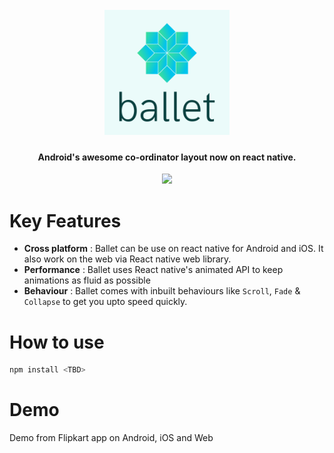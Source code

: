 <h1 align="center">
  <br>
  <img src="https://raw.githubusercontent.com/flipkart-incubator/ballet/master/icon-above-font.png" alt="Ballet" width="200"/>
 
</h1>

<h4 align="center">
Android's awesome co-ordinator layout now on react native.
</h4>

<center><img src = "https://img.shields.io/badge/License-Apache%202.0-blue.svg" /></center>

# Key Features
- <b>Cross platform</b> : Ballet can be use on react native for Android and iOS. It also work on the web via React native web library.
- <b>Performance</b> : Ballet uses React native's animated API to keep animations as fluid as possible
- <b>Behaviour</b> : Ballet comes with inbuilt behaviours like `Scroll`, `Fade` & `Collapse` to get you upto speed quickly.

# How to use
```js
npm install <TBD>

```

# Demo
Demo from Flipkart app on Android, iOS and Web
